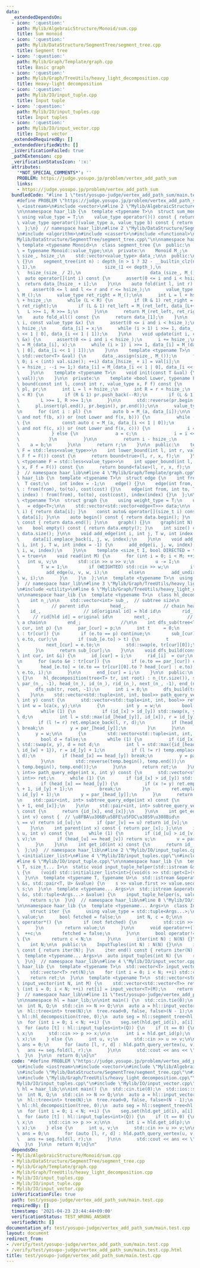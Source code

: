 ```yaml
---
data:
  _extendedDependsOn:
  - icon: ':question:'
    path: Mylib/AlgebraicStructure/Monoid/sum.cpp
    title: Sum monoid
  - icon: ':question:'
    path: Mylib/DataStructure/SegmentTree/segment_tree.cpp
    title: Segment tree
  - icon: ':question:'
    path: Mylib/Graph/Template/graph.cpp
    title: Basic graph
  - icon: ':question:'
    path: Mylib/Graph/TreeUtils/heavy_light_decomposition.cpp
    title: Heavy-light decomposition
  - icon: ':question:'
    path: Mylib/IO/input_tuple.cpp
    title: Input tuple
  - icon: ':question:'
    path: Mylib/IO/input_tuples.cpp
    title: Input tuples
  - icon: ':question:'
    path: Mylib/IO/input_vector.cpp
    title: Input vector
  _extendedRequiredBy: []
  _extendedVerifiedWith: []
  _isVerificationFailed: true
  _pathExtension: cpp
  _verificationStatusIcon: ':x:'
  attributes:
    '*NOT_SPECIAL_COMMENTS*': ''
    PROBLEM: https://judge.yosupo.jp/problem/vertex_add_path_sum
    links:
    - https://judge.yosupo.jp/problem/vertex_add_path_sum
  bundledCode: "#line 1 \"test/yosupo-judge/vertex_add_path_sum/main.test.cpp\"\n\
    #define PROBLEM \"https://judge.yosupo.jp/problem/vertex_add_path_sum\"\n\n#include\
    \ <iostream>\n#include <vector>\n#line 2 \"Mylib/AlgebraicStructure/Monoid/sum.cpp\"\
    \n\nnamespace haar_lib {\n  template <typename T>\n  struct sum_monoid {\n   \
    \ using value_type = T;\n    value_type operator()() const { return 0; }\n   \
    \ value_type operator()(value_type a, value_type b) const { return a + b; }\n\
    \  };\n}  // namespace haar_lib\n#line 2 \"Mylib/DataStructure/SegmentTree/segment_tree.cpp\"\
    \n#include <algorithm>\n#include <cassert>\n#include <functional>\n#line 6 \"\
    Mylib/DataStructure/SegmentTree/segment_tree.cpp\"\n\nnamespace haar_lib {\n \
    \ template <typename Monoid>\n  class segment_tree {\n  public:\n    using value_type\
    \ = typename Monoid::value_type;\n\n  private:\n    Monoid M_;\n    int depth_,\
    \ size_, hsize_;\n    std::vector<value_type> data_;\n\n  public:\n    segment_tree()\
    \ {}\n    segment_tree(int n) : depth_(n > 1 ? 32 - __builtin_clz(n - 1) + 1 :\
    \ 1),\n                          size_(1 << depth_),\n                       \
    \   hsize_(size_ / 2),\n                          data_(size_, M_()) {}\n\n  \
    \  auto operator[](int i) const {\n      assert(0 <= i and i < hsize_);\n    \
    \  return data_[hsize_ + i];\n    }\n\n    auto fold(int l, int r) const {\n \
    \     assert(0 <= l and l <= r and r <= hsize_);\n      value_type ret_left  =\
    \ M_();\n      value_type ret_right = M_();\n\n      int L = l + hsize_, R = r\
    \ + hsize_;\n      while (L < R) {\n        if (R & 1) ret_right = M_(data_[--R],\
    \ ret_right);\n        if (L & 1) ret_left = M_(ret_left, data_[L++]);\n     \
    \   L >>= 1, R >>= 1;\n      }\n\n      return M_(ret_left, ret_right);\n    }\n\
    \n    auto fold_all() const {\n      return data_[1];\n    }\n\n    void set(int\
    \ i, const value_type &x) {\n      assert(0 <= i and i < hsize_);\n      i +=\
    \ hsize_;\n      data_[i] = x;\n      while (i > 1) i >>= 1, data_[i] = M_(data_[i\
    \ << 1 | 0], data_[i << 1 | 1]);\n    }\n\n    void update(int i, const value_type\
    \ &x) {\n      assert(0 <= i and i < hsize_);\n      i += hsize_;\n      data_[i]\
    \ = M_(data_[i], x);\n      while (i > 1) i >>= 1, data_[i] = M_(data_[i << 1\
    \ | 0], data_[i << 1 | 1]);\n    }\n\n    template <typename T>\n    void init_with_vector(const\
    \ std::vector<T> &val) {\n      data_.assign(size_, M_());\n      for (int i =\
    \ 0; i < (int) val.size(); ++i) data_[hsize_ + i] = val[i];\n      for (int i\
    \ = hsize_; --i >= 1;) data_[i] = M_(data_[i << 1 | 0], data_[i << 1 | 1]);\n\
    \    }\n\n    template <typename T>\n    void init(const T &val) {\n      init_with_vector(std::vector<value_type>(hsize_,\
    \ val));\n    }\n\n  private:\n    template <bool Lower, typename F>\n    int\
    \ bound(const int l, const int r, value_type x, F f) const {\n      std::vector<int>\
    \ pl, pr;\n      int L = l + hsize_;\n      int R = r + hsize_;\n      while (L\
    \ < R) {\n        if (R & 1) pr.push_back(--R);\n        if (L & 1) pl.push_back(L++);\n\
    \        L >>= 1, R >>= 1;\n      }\n\n      std::reverse(pr.begin(), pr.end());\n\
    \      pl.insert(pl.end(), pr.begin(), pr.end());\n\n      value_type a = M_();\n\
    \n      for (int i : pl) {\n        auto b = M_(a, data_[i]);\n\n        if ((Lower\
    \ and not f(b, x)) or (not Lower and f(x, b))) {\n          while (i < hsize_)\
    \ {\n            const auto c = M_(a, data_[i << 1 | 0]);\n            if ((Lower\
    \ and not f(c, x)) or (not Lower and f(x, c))) {\n              i = i << 1 | 0;\n\
    \            } else {\n              a = c;\n              i = i << 1 | 1;\n \
    \           }\n          }\n\n          return i - hsize_;\n        }\n\n    \
    \    a = b;\n      }\n\n      return r;\n    }\n\n  public:\n    template <typename\
    \ F = std::less<value_type>>\n    int lower_bound(int l, int r, value_type x,\
    \ F f = F()) const {\n      return bound<true>(l, r, x, f);\n    }\n\n    template\
    \ <typename F = std::less<value_type>>\n    int upper_bound(int l, int r, value_type\
    \ x, F f = F()) const {\n      return bound<false>(l, r, x, f);\n    }\n  };\n\
    }  // namespace haar_lib\n#line 4 \"Mylib/Graph/Template/graph.cpp\"\n\nnamespace\
    \ haar_lib {\n  template <typename T>\n  struct edge {\n    int from, to;\n  \
    \  T cost;\n    int index = -1;\n    edge() {}\n    edge(int from, int to, T cost)\
    \ : from(from), to(to), cost(cost) {}\n    edge(int from, int to, T cost, int\
    \ index) : from(from), to(to), cost(cost), index(index) {}\n  };\n\n  template\
    \ <typename T>\n  struct graph {\n    using weight_type = T;\n    using edge_type\
    \   = edge<T>;\n\n    std::vector<std::vector<edge<T>>> data;\n\n    auto& operator[](size_t\
    \ i) { return data[i]; }\n    const auto& operator[](size_t i) const { return\
    \ data[i]; }\n\n    auto begin() const { return data.begin(); }\n    auto end()\
    \ const { return data.end(); }\n\n    graph() {}\n    graph(int N) : data(N) {}\n\
    \n    bool empty() const { return data.empty(); }\n    int size() const { return\
    \ data.size(); }\n\n    void add_edge(int i, int j, T w, int index = -1) {\n \
    \     data[i].emplace_back(i, j, w, index);\n    }\n\n    void add_undirected(int\
    \ i, int j, T w, int index = -1) {\n      add_edge(i, j, w, index);\n      add_edge(j,\
    \ i, w, index);\n    }\n\n    template <size_t I, bool DIRECTED = true, bool WEIGHTED\
    \ = true>\n    void read(int M) {\n      for (int i = 0; i < M; ++i) {\n     \
    \   int u, v;\n        std::cin >> u >> v;\n        u -= I;\n        v -= I;\n\
    \        T w = 1;\n        if (WEIGHTED) std::cin >> w;\n        if (DIRECTED)\n\
    \          add_edge(u, v, w, i);\n        else\n          add_undirected(u, v,\
    \ w, i);\n      }\n    }\n  };\n\n  template <typename T>\n  using tree = graph<T>;\n\
    }  // namespace haar_lib\n#line 3 \"Mylib/Graph/TreeUtils/heavy_light_decomposition.cpp\"\
    \n#include <utility>\n#line 6 \"Mylib/Graph/TreeUtils/heavy_light_decomposition.cpp\"\
    \n\nnamespace haar_lib {\n  template <typename T>\n  class hl_decomposition {\n\
    \    int n_;\n\n    std::vector<int> sub_,  // subtree size\n        par_,   \
    \            // parent id\n        head_,              // chain head id\n    \
    \    id_,                // id[original id] = hld id\n        rid_,          \
    \     // rid[hld id] = original id\n        next_,              // next node in\
    \ a chain\n        end_;               //\n\n    int dfs_sub(tree<T> &tr, int\
    \ cur, int p) {\n      par_[cur] = p;\n      int t     = 0;\n      for (auto &e\
    \ : tr[cur]) {\n        if (e.to == p) continue;\n        sub_[cur] += dfs_sub(tr,\
    \ e.to, cur);\n        if (sub_[e.to] > t) {\n          t          = sub_[e.to];\n\
    \          next_[cur] = e.to;\n          std::swap(e, tr[cur][0]);\n        }\n\
    \      }\n      return sub_[cur];\n    }\n\n    void dfs_build(const tree<T> &tr,\
    \ int cur, int &i) {\n      id_[cur] = i;\n      rid_[i]  = cur;\n      ++i;\n\
    \n      for (auto &e : tr[cur]) {\n        if (e.to == par_[cur]) continue;\n\
    \        head_[e.to] = (e.to == tr[cur][0].to ? head_[cur] : e.to);\n        dfs_build(tr,\
    \ e.to, i);\n      }\n\n      end_[cur] = i;\n    }\n\n  public:\n    hl_decomposition()\
    \ {}\n    hl_decomposition(tree<T> tr, int root) : n_(tr.size()), sub_(n_, 1),\
    \ par_(n_, -1), head_(n_), id_(n_), rid_(n_), next_(n_, -1), end_(n_, -1) {\n\
    \      dfs_sub(tr, root, -1);\n      int i = 0;\n      dfs_build(tr, root, i);\n\
    \    }\n\n    std::vector<std::tuple<int, int, bool>> path_query_vertex(int x,\
    \ int y) const {\n      std::vector<std::tuple<int, int, bool>> ret;\n      const\
    \ int w = lca(x, y);\n\n      {\n        int y  = w;\n        bool d = true;\n\
    \        while (1) {\n          if (id_[x] > id_[y]) std::swap(x, y), d = not\
    \ d;\n          int l = std::max(id_[head_[y]], id_[x]), r = id_[y] + 1;\n   \
    \       if (l != r) ret.emplace_back(l, r, d);\n          if (head_[x] == head_[y])\
    \ break;\n          y = par_[head_[y]];\n        }\n      }\n\n      x = y;\n\
    \      y = w;\n\n      {\n        std::vector<std::tuple<int, int, bool>> temp;\n\
    \        bool d = false;\n        while (1) {\n          if (id_[x] > id_[y])\
    \ std::swap(x, y), d = not d;\n          int l = std::max({id_[head_[y]], id_[x],\
    \ id_[w] + 1}), r = id_[y] + 1;\n          if (l != r) temp.emplace_back(l, r,\
    \ d);\n          if (head_[x] == head_[y]) break;\n          y = par_[head_[y]];\n\
    \        }\n\n        std::reverse(temp.begin(), temp.end());\n        ret.insert(ret.end(),\
    \ temp.begin(), temp.end());\n      }\n\n      return ret;\n    }\n\n    std::vector<std::pair<int,\
    \ int>> path_query_edge(int x, int y) const {\n      std::vector<std::pair<int,\
    \ int>> ret;\n      while (1) {\n        if (id_[x] > id_[y]) std::swap(x, y);\n\
    \        if (head_[x] == head_[y]) {\n          if (x != y) ret.emplace_back(id_[x]\
    \ + 1, id_[y] + 1);\n          break;\n        }\n        ret.emplace_back(id_[head_[y]],\
    \ id_[y] + 1);\n        y = par_[head_[y]];\n      }\n      return ret;\n    }\n\
    \n    std::pair<int, int> subtree_query_edge(int x) const {\n      return {id_[x]\
    \ + 1, end_[x]};\n    }\n\n    std::pair<int, int> subtree_query_vertex(int x)\
    \ const {\n      return {id_[x], end_[x]};\n    }\n\n    int get_edge_id(int u,\
    \ int v) const {  // \u8FBA\u306B\u5BFE\u5FDC\u3059\u308Bid\n      if (par_[u]\
    \ == v) return id_[u];\n      if (par_[v] == u) return id_[v];\n      return -1;\n\
    \    }\n\n    int parent(int x) const { return par_[x]; };\n\n    int lca(int\
    \ u, int v) const {\n      while (1) {\n        if (id_[u] > id_[v]) std::swap(u,\
    \ v);\n        if (head_[u] == head_[v]) return u;\n        v = par_[head_[v]];\n\
    \      }\n    }\n\n    int get_id(int x) const {\n      return id_[x];\n    }\n\
    \  };\n}  // namespace haar_lib\n#line 2 \"Mylib/IO/input_tuples.cpp\"\n#include\
    \ <initializer_list>\n#line 4 \"Mylib/IO/input_tuples.cpp\"\n#include <tuple>\n\
    #line 6 \"Mylib/IO/input_tuple.cpp\"\n\nnamespace haar_lib {\n  template <typename\
    \ T, size_t... I>\n  static void input_tuple_helper(std::istream &s, T &val, std::index_sequence<I...>)\
    \ {\n    (void) std::initializer_list<int>{(void(s >> std::get<I>(val)), 0)...};\n\
    \  }\n\n  template <typename T, typename U>\n  std::istream &operator>>(std::istream\
    \ &s, std::pair<T, U> &value) {\n    s >> value.first >> value.second;\n    return\
    \ s;\n  }\n\n  template <typename... Args>\n  std::istream &operator>>(std::istream\
    \ &s, std::tuple<Args...> &value) {\n    input_tuple_helper(s, value, std::make_index_sequence<sizeof...(Args)>());\n\
    \    return s;\n  }\n}  // namespace haar_lib\n#line 8 \"Mylib/IO/input_tuples.cpp\"\
    \n\nnamespace haar_lib {\n  template <typename... Args>\n  class InputTuples {\n\
    \    struct iter {\n      using value_type = std::tuple<Args...>;\n      value_type\
    \ value;\n      bool fetched = false;\n      int N, c = 0;\n\n      value_type\
    \ operator*() {\n        if (not fetched) {\n          std::cin >> value;\n  \
    \      }\n        return value;\n      }\n\n      void operator++() {\n      \
    \  ++c;\n        fetched = false;\n      }\n\n      bool operator!=(iter &) const\
    \ {\n        return c < N;\n      }\n\n      iter(int N) : N(N) {}\n    };\n\n\
    \    int N;\n\n  public:\n    InputTuples(int N) : N(N) {}\n\n    iter begin()\
    \ const { return iter(N); }\n    iter end() const { return iter(N); }\n  };\n\n\
    \  template <typename... Args>\n  auto input_tuples(int N) {\n    return InputTuples<Args...>(N);\n\
    \  }\n}  // namespace haar_lib\n#line 4 \"Mylib/IO/input_vector.cpp\"\n\nnamespace\
    \ haar_lib {\n  template <typename T>\n  std::vector<T> input_vector(int N) {\n\
    \    std::vector<T> ret(N);\n    for (int i = 0; i < N; ++i) std::cin >> ret[i];\n\
    \    return ret;\n  }\n\n  template <typename T>\n  std::vector<std::vector<T>>\
    \ input_vector(int N, int M) {\n    std::vector<std::vector<T>> ret(N);\n    for\
    \ (int i = 0; i < N; ++i) ret[i] = input_vector<T>(M);\n    return ret;\n  }\n\
    }  // namespace haar_lib\n#line 11 \"test/yosupo-judge/vertex_add_path_sum/main.test.cpp\"\
    \n\nnamespace hl = haar_lib;\n\nint main() {\n  std::cin.tie(0);\n  std::ios::sync_with_stdio(false);\n\
    \n  int N, Q;\n  std::cin >> N >> Q;\n\n  auto a = hl::input_vector<int64_t>(N);\n\
    \n  hl::tree<int> tree(N);\n  tree.read<0, false, false>(N - 1);\n  auto hld =\
    \ hl::hl_decomposition(tree, 0);\n  auto seg = hl::segment_tree<hl::sum_monoid<int64_t>>(N);\n\
    \n  for (int i = 0; i < N; ++i) {\n    seg.set(hld.get_id(i), a[i]);\n  }\n\n\
    \  for (auto [t] : hl::input_tuples<int>(Q)) {\n    if (t == 0) {\n      int p,\
    \ x;\n      std::cin >> p >> x;\n\n      int i = hld.get_id(p);\n      seg.update(i,\
    \ x);\n    } else {\n      int u, v;\n      std::cin >> u >> v;\n\n      int64_t\
    \ ans = 0;\n      for (auto [l, r, d] : hld.path_query_vertex(u, v)) {\n     \
    \   ans += seg.fold(l, r);\n      }\n\n      std::cout << ans << \"\\n\";\n  \
    \  }\n  }\n\n  return 0;\n}\n"
  code: "#define PROBLEM \"https://judge.yosupo.jp/problem/vertex_add_path_sum\"\n\
    \n#include <iostream>\n#include <vector>\n#include \"Mylib/AlgebraicStructure/Monoid/sum.cpp\"\
    \n#include \"Mylib/DataStructure/SegmentTree/segment_tree.cpp\"\n#include \"Mylib/Graph/Template/graph.cpp\"\
    \n#include \"Mylib/Graph/TreeUtils/heavy_light_decomposition.cpp\"\n#include \"\
    Mylib/IO/input_tuples.cpp\"\n#include \"Mylib/IO/input_vector.cpp\"\n\nnamespace\
    \ hl = haar_lib;\n\nint main() {\n  std::cin.tie(0);\n  std::ios::sync_with_stdio(false);\n\
    \n  int N, Q;\n  std::cin >> N >> Q;\n\n  auto a = hl::input_vector<int64_t>(N);\n\
    \n  hl::tree<int> tree(N);\n  tree.read<0, false, false>(N - 1);\n  auto hld =\
    \ hl::hl_decomposition(tree, 0);\n  auto seg = hl::segment_tree<hl::sum_monoid<int64_t>>(N);\n\
    \n  for (int i = 0; i < N; ++i) {\n    seg.set(hld.get_id(i), a[i]);\n  }\n\n\
    \  for (auto [t] : hl::input_tuples<int>(Q)) {\n    if (t == 0) {\n      int p,\
    \ x;\n      std::cin >> p >> x;\n\n      int i = hld.get_id(p);\n      seg.update(i,\
    \ x);\n    } else {\n      int u, v;\n      std::cin >> u >> v;\n\n      int64_t\
    \ ans = 0;\n      for (auto [l, r, d] : hld.path_query_vertex(u, v)) {\n     \
    \   ans += seg.fold(l, r);\n      }\n\n      std::cout << ans << \"\\n\";\n  \
    \  }\n  }\n\n  return 0;\n}\n"
  dependsOn:
  - Mylib/AlgebraicStructure/Monoid/sum.cpp
  - Mylib/DataStructure/SegmentTree/segment_tree.cpp
  - Mylib/Graph/Template/graph.cpp
  - Mylib/Graph/TreeUtils/heavy_light_decomposition.cpp
  - Mylib/IO/input_tuples.cpp
  - Mylib/IO/input_tuple.cpp
  - Mylib/IO/input_vector.cpp
  isVerificationFile: true
  path: test/yosupo-judge/vertex_add_path_sum/main.test.cpp
  requiredBy: []
  timestamp: '2021-04-23 23:44:44+09:00'
  verificationStatus: TEST_WRONG_ANSWER
  verifiedWith: []
documentation_of: test/yosupo-judge/vertex_add_path_sum/main.test.cpp
layout: document
redirect_from:
- /verify/test/yosupo-judge/vertex_add_path_sum/main.test.cpp
- /verify/test/yosupo-judge/vertex_add_path_sum/main.test.cpp.html
title: test/yosupo-judge/vertex_add_path_sum/main.test.cpp
---
```

